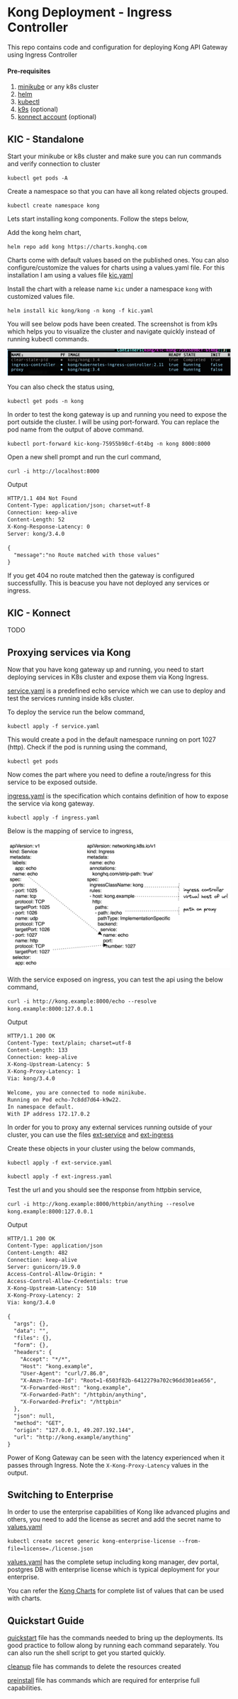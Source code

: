 # Kong Deployment - Ingress Controller

This repo contains code and configuration for deploying Kong API Gateway using Ingress Controller

#### Pre-requisites

1. [minikube](https://minikube.sigs.k8s.io/docs/start/) or any k8s cluster
2. [helm](https://helm.sh/docs/helm/helm_install/)
3. [kubectl](https://kubernetes.io/docs/tasks/tools/)
4. [k9s](https://k9scli.io/topics/install/) (optional)
5. [konnect account](https://konghq.com/products/kong-konnect) (optional)

## KIC - Standalone

Start your minikube or k8s cluster and make sure you can run commands and verify connection to cluster

`kubectl get pods -A`

Create a namespace so that you can have all kong related objects grouped. 

`kubectl create namespace kong`

Lets start installing kong components. Follow the steps below, 

Add the kong helm chart,

`helm repo add kong https://charts.konghq.com`

Charts come with default values based on the published ones. You can also configure/customize the values for charts using a values.yaml file. For this installation I am using a values file [kic.yaml](./kic.yaml)

Install the chart with a release name `kic` under a namespace `kong` with customized values file. 

`helm install kic kong/kong -n kong -f kic.yaml`

You will see below pods have been created. The screenshot is from k9s which helps you to visualize the cluster and navigate quickly instead of running kubectl commands.

![pods created](./images/created.png)

You can also check the status using, 

`kubectl get pods -n kong`

In order to test the kong gateway is up and running you need to expose the port outside the cluster. I will be using port-forward. You can replace the pod name from the output of above command. 

`kubectl port-forward kic-kong-75955b98cf-6t4bg -n kong 8000:8000`

Open a new shell prompt and run the curl command,

`curl -i http://localhost:8000`

Output

```
HTTP/1.1 404 Not Found
Content-Type: application/json; charset=utf-8
Connection: keep-alive
Content-Length: 52
X-Kong-Response-Latency: 0
Server: kong/3.4.0

{
  "message":"no Route matched with those values"
}
```

If you get 404 no route matched then the gateway is configured successfullly. This is beacuse you have not deployed any services or ingress. 

## KIC - Konnect

TODO

## Proxying services via Kong

Now that you have kong gateway up and running, you need to start deploying services in K8s cluster and expose them via Kong Ingress. 

[service.yaml](./service.yaml) is a predefined echo service which we can use to deploy and test the services running inside k8s cluster.

To deploy the service run the below command,

`kubectl apply -f service.yaml`

This would create a pod in the default namespace running on port 1027 (http). Check if the pod is running using the command,

`kubectl get pods`

Now comes the part where you need to define a route/ingress for this service to be exposed outside. 

[ingress.yaml](./ingress.yaml) is the specification which contains definition of how to expose the service via kong gateway. 

`kubectl apply -f ingress.yaml`

Below is the mapping of service to ingress,

![ingress-mapping](./images/ingress-mapping.png)

With the service exposed on ingress, you can test the api using the below command,

`curl -i http://kong.example:8000/echo --resolve kong.example:8000:127.0.0.1`

Output
```
HTTP/1.1 200 OK
Content-Type: text/plain; charset=utf-8
Content-Length: 133
Connection: keep-alive
X-Kong-Upstream-Latency: 5
X-Kong-Proxy-Latency: 1
Via: kong/3.4.0

Welcome, you are connected to node minikube.
Running on Pod echo-7c8dd7d64-k9w22.
In namespace default.
With IP address 172.17.0.2
```

In order for you to proxy any external services running outside of your cluster, you can use the files [ext-service](./ext-service.yaml) and [ext-ingress](./ext-ingress.yaml)

Create these objects in your cluster using the below commands,

`kubectl apply -f ext-service.yaml`

`kubectl apply -f ext-ingress.yaml`

Test the url and you should see the response from httpbin service,

`curl -i http://kong.example:8000/httpbin/anything --resolve kong.example:8000:127.0.0.1`

Output
```
HTTP/1.1 200 OK
Content-Type: application/json
Content-Length: 482
Connection: keep-alive
Server: gunicorn/19.9.0
Access-Control-Allow-Origin: *
Access-Control-Allow-Credentials: true
X-Kong-Upstream-Latency: 510
X-Kong-Proxy-Latency: 2
Via: kong/3.4.0

{
  "args": {}, 
  "data": "", 
  "files": {}, 
  "form": {}, 
  "headers": {
    "Accept": "*/*", 
    "Host": "kong.example", 
    "User-Agent": "curl/7.86.0", 
    "X-Amzn-Trace-Id": "Root=1-6503f82b-6412279a702c96dd301ea656", 
    "X-Forwarded-Host": "kong.example", 
    "X-Forwarded-Path": "/httpbin/anything", 
    "X-Forwarded-Prefix": "/httpbin"
  }, 
  "json": null,
  "method": "GET", 
  "origin": "127.0.0.1, 49.207.192.144", 
  "url": "http://kong.example/anything"
}
```

Power of Kong Gateway can be seen with the latency experienced when it passes through Ingress. Note the `X-Kong-Proxy-Latency` values in the output. 

## Switching to Enterprise

In order to use the enterprise capabilities of Kong like advanced plugins and others, you need to add the license as secret and add the secret name to [values.yaml](./kic-enterprise.yaml)

`kubectl create secret generic kong-enterprise-license --from-file=license=./license.json`

[values.yaml](./kic-full.yaml) has the complete setup including kong manager, dev portal, postgres DB with enterprise license which is typical deployment for your enterprise. 

You can refer the [Kong Charts](https://github.com/Kong/charts/blob/main/charts/kong/values.yaml) for complete list of values that can be used with charts. 

## Quickstart Guide

[quickstart](./quickstart.sh) file has the commands needed to bring up the deployments. Its good practice to follow along by running each command separately. You can also run the shell script to get you started quickly.

[cleanup](./cleanup.sh) file has commands to delete the resources created

[preinstall](./preinstall.sh) file has commands which are required for enterprise full capabilities.
